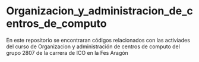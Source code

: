 # Organizacion_y_administracion_de_centros_de_computo

  En este repositorio se encontraran códigos relacionados con las activiades del curso
  de Organizacion y administración de centros de computo del grupo 2807 de la carrera de ICO en la Fes Aragón
